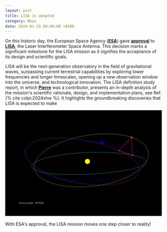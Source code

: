 ```yaml
---
layout: post
title: LISA is adopted
category: News
date: 2024-01-25 08:00:00 +0100
---
```


On this historic day, the European Space Agency
([**ESA**](https://www.esa.int)) gave
[**approval**](https://www.esa.int/Science_Exploration/Space_Science/Capturing_the_ripples_of_spacetime_LISA_gets_go-ahead)
to
[**LISA**](https://en.wikipedia.org/wiki/Laser_Interferometer_Space_Antenna),
the Laser Interferometer Space Antenna. This decision marks a
significant milestone for the LISA mission as it signifies the
acceptance of its design and scientific goals.

LISA will be the next-generation observatory in the field of
gravitational waves, surpassing current terrestrial capabilities by
exploring lower frequencies and longer timescales, opening up a new
observation window into the universe.  and technological
innovation. The LISA definition study report, in which [**Pierre**](/members/auclair) was a
contributor, presents an in-depth analysis of the mission's scientific
rationale, design, and implementation plans, see Ref. {% cite
colpi:2024xhw %}. It highlights the
groundbreaking discoveries that LISA is expected to make

![LISA spacecrafts](/assets/images/outreach/LISA_motion.gif)

With ESA's approval, the LISA mission moves one step closer to
reality!